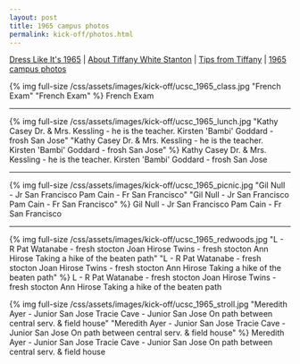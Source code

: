 ```yaml
---
layout: post
title: 1965 campus photos
permalink: kick-off/photos.html
---
```


<div class="more-info">
<a href="index.html">Dress Like It's 1965</a> | <a href="about-tiffany.html">About Tiffany White Stanton</a> | <a href="tips.html">Tips from Tiffany</a> | <a href="photos.html">1965 campus photos</a>
</div>

{% img full-size /css/assets/images/kick-off/ucsc_1965_class.jpg "French Exam" "French Exam" %}
French Exam

***

{% img full-size /css/assets/images/kick-off/ucsc_1965_lunch.jpg "Kathy Casey Dr. & Mrs. Kessling - he is the teacher. Kirsten 'Bambi' Goddard - frosh San Jose" "Kathy Casey Dr. & Mrs. Kessling - he is the teacher. Kirsten 'Bambi' Goddard - frosh San Jose" %}
Kathy Casey Dr. & Mrs. Kessling - he is the teacher. Kirsten 'Bambi' Goddard - frosh San Jose

***

{% img full-size /css/assets/images/kick-off/ucsc_1965_picnic.jpg "Gil Null - Jr San Francisco Pam Cain - Fr San Francisco" "Gil Null - Jr San Francisco Pam Cain - Fr San Francisco" %}
Gil Null - Jr San Francisco Pam Cain - Fr San Francisco

***

{% img full-size /css/assets/images/kick-off/ucsc_1965_redwoods.jpg "L - R Pat Watanabe - fresh stocton Joan Hirose Twins - fresh stocton Ann Hirose Taking a hike of the beaten path" "L - R Pat Watanabe - fresh stocton Joan Hirose Twins - fresh stocton Ann Hirose Taking a hike of the beaten path" %}
L - R Pat Watanabe - fresh stocton Joan Hirose Twins - fresh stocton Ann Hirose Taking a hike of the beaten path

{% img full-size /css/assets/images/kick-off/ucsc_1965_stroll.jpg "Meredith Ayer - Junior San Jose Tracie Cave - Junior San Jose On path between central serv. & field house" "Meredith Ayer - Junior San Jose Tracie Cave - Junior San Jose On path between central serv. & field house" %}
Meredith Ayer - Junior San Jose Tracie Cave - Junior San Jose On path between central serv. & field house